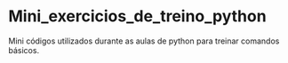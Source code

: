 # Mini_exercicios_de_treino_python
Mini códigos utilizados durante as aulas de python para treinar comandos básicos.
